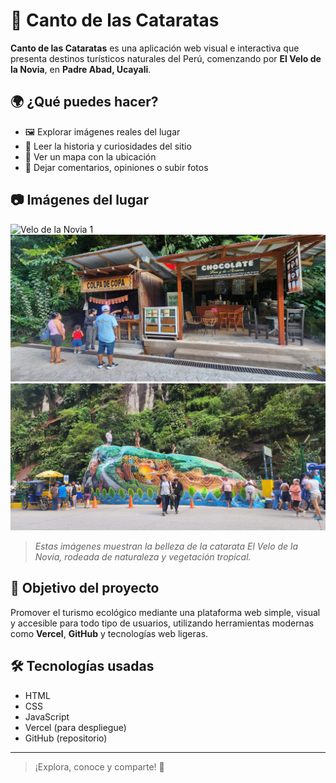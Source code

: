 # 🌊 Canto de las Cataratas

**Canto de las Cataratas** es una aplicación web visual e interactiva que presenta destinos turísticos naturales del Perú, comenzando por **El Velo de la Novia**, en **Padre Abad, Ucayali**.

## 🌍 ¿Qué puedes hacer?

- 🖼️ Explorar imágenes reales del lugar
- 📜 Leer la historia y curiosidades del sitio
- 📍 Ver un mapa con la ubicación
- 💬 Dejar comentarios, opiniones o subir fotos

## 📷 Imágenes del lugar

![Velo de la Novia 1](./79429067-37bd-427f-bc04-3cde0a49401e.jfif)
![Velo de la Novia 2](./882f96d1-a699-4a29-8330-7f3f4c06c5c8.jfif)
![Velo de la Novia 3](./9faf5cc9-49df-4d28-a672-a47e8d92eb1e.jfif)

> *Estas imágenes muestran la belleza de la catarata El Velo de la Novia, rodeada de naturaleza y vegetación tropical.*

## 🚀 Objetivo del proyecto

Promover el turismo ecológico mediante una plataforma web simple, visual y accesible para todo tipo de usuarios, utilizando herramientas modernas como **Vercel**, **GitHub** y tecnologías web ligeras.

## 🛠️ Tecnologías usadas

- HTML
- CSS
- JavaScript
- Vercel (para despliegue)
- GitHub (repositorio)

---

> ¡Explora, conoce y comparte! 🌱
